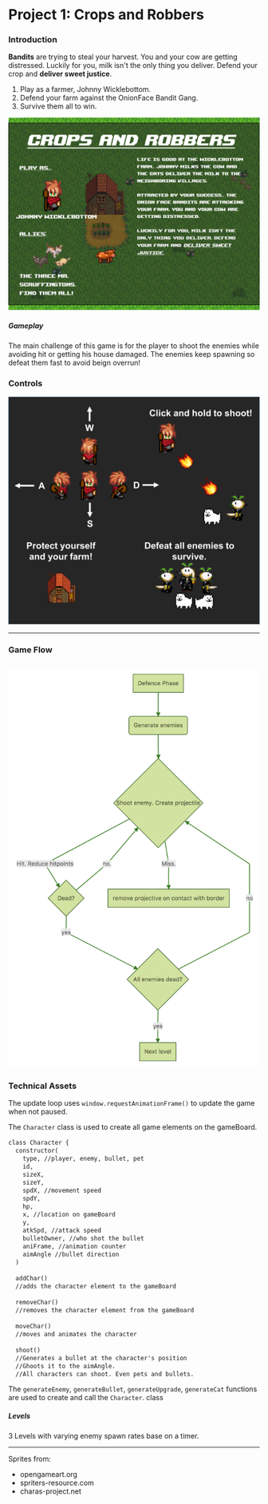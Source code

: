 # Project 1: Crops and Robbers

### Introduction

**Bandits** are trying to steal your harvest. You and your cow are getting distressed. Luckily for you, milk isn't the only thing you deliver. Defend your crop and **deliver sweet justice**.

1. Play as a farmer, Johnny Wicklebottom.
2. Defend your farm against the OnionFace Bandit Gang.
3. Survive them all to win.

![Introduction](/assets/images/introScreen2.png)




##### Gameplay
The main challenge of this game is for the player to shoot the enemies while avoiding hit or getting his house damaged. The enemies keep spawning so defeat them fast to avoid beign overrun!


### Controls

![Instructions](/assets/images/controls.png)

---
### Game Flow

![Gameflow](/assets/images/fightPhase.png)
---

### Technical Assets

The update loop uses ```window.requestAnimationFrame()``` to update the game when not paused.

The ```Character``` class is used to create all game elements on the gameBoard.
```
class Character {
  constructor(
    type, //player, enemy, bullet, pet
    id,
    sizeX,
    sizeY,
    spdX, //movement speed
    spdY,
    hp,
    x, //location on gameBoard
    y,
    atkSpd, //attack speed
    bulletOwner, //who shot the bullet
    aniFrame, //animation counter
    aimAngle //bullet direction
  )

  addChar()
  //adds the character element to the gameBoard

  removeChar()
  //removes the character element from the gameBoard

  moveChar()
  //moves and animates the character

  shoot()
  //Generates a bullet at the character's position
  //Ghoots it to the aimAngle.
  //All characters can shoot. Even pets and bullets.
```

The ```generateEnemy```, ```generateBullet```, ```generateUpgrade```, ```generateCat``` functions are used to create and call the ```Character```. class

##### Levels

3 Levels with varying enemy spawn rates base on a timer.

---

Sprites from:
- opengameart.org
- spriters-resource.com
- charas-project.net
